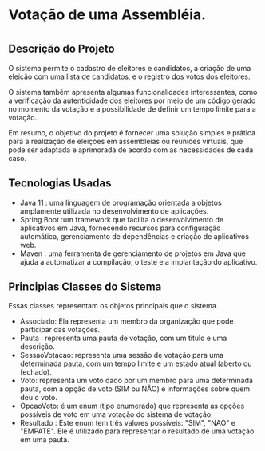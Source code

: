 # Votação de uma Assembléia.
<h1 align="center">
  
## Descrição do Projeto
<p align="left"> O sistema permite o cadastro de eleitores e candidatos, a criação de uma eleição com uma lista de candidatos, e o registro dos votos dos eleitores.

O sistema também apresenta algumas funcionalidades interessantes, como a verificação da autenticidade dos eleitores por meio de um código gerado no momento da votação e a possibilidade de definir um tempo limite para a votação.

Em resumo, o objetivo do projeto é fornecer uma solução simples e prática para a realização de eleições em assembleias ou reuniões virtuais, que pode ser adaptada e aprimorada de acordo com as necessidades de cada caso.</p>  
  
## Tecnologias Usadas
  - Java 11 : uma linguagem de programação orientada a objetos amplamente utilizada no desenvolvimento de aplicações.
  - Spring Boot :um framework que facilita o desenvolvimento de aplicativos em Java, fornecendo recursos para configuração automática, gerenciamento de dependências e criação de aplicativos web.
  - Maven : uma ferramenta de gerenciamento de projetos em Java que ajuda a automatizar a compilação, o teste e a implantação do aplicativo.

## Principias Classes do Sistema
   Essas classes representam os objetos principais que o sistema.
    
  - Associado: Ela representa um membro da organização que pode participar das votações.
  - Pauta : representa uma pauta de votação, com um título e uma descrição.
  - SessaoVotacao: representa uma sessão de votação para uma determinada pauta, com um tempo limite e um estado atual (aberto ou fechado).
  - Voto: representa um voto dado por um membro para uma determinada pauta, com a opção de voto (SIM ou NÃO) e informações sobre quem deu o voto.
  - OpcaoVoto: é um enum (tipo enumerado) que representa as opções possíveis de voto em uma votação do sistema de votação.
  - Resultado : Este enum tem três valores possíveis: "SIM", "NAO" e "EMPATE". Ele é utilizado para representar o resultado de uma votação em uma pauta.


